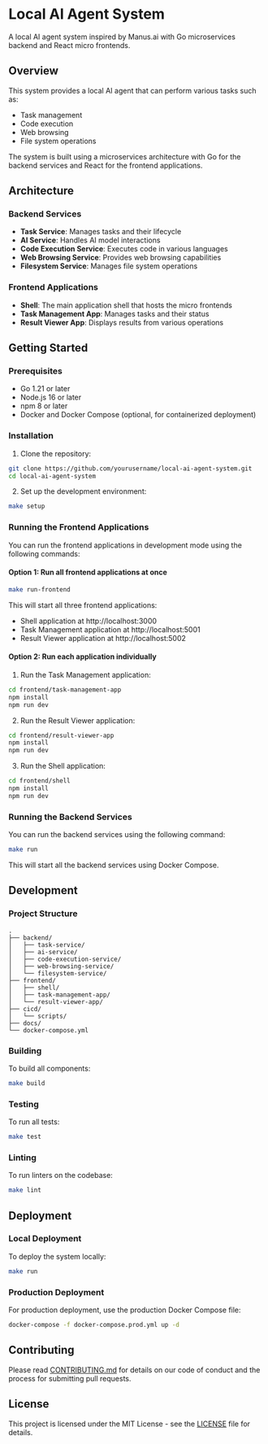 # Local AI Agent System

A local AI agent system inspired by Manus.ai with Go microservices backend and React micro frontends.

## Overview

This system provides a local AI agent that can perform various tasks such as:

- Task management
- Code execution
- Web browsing
- File system operations

The system is built using a microservices architecture with Go for the backend services and React for the frontend applications.

## Architecture

### Backend Services

- **Task Service**: Manages tasks and their lifecycle
- **AI Service**: Handles AI model interactions
- **Code Execution Service**: Executes code in various languages
- **Web Browsing Service**: Provides web browsing capabilities
- **Filesystem Service**: Manages file system operations

### Frontend Applications

- **Shell**: The main application shell that hosts the micro frontends
- **Task Management App**: Manages tasks and their status
- **Result Viewer App**: Displays results from various operations

## Getting Started

### Prerequisites

- Go 1.21 or later
- Node.js 16 or later
- npm 8 or later
- Docker and Docker Compose (optional, for containerized deployment)

### Installation

1. Clone the repository:

```bash
git clone https://github.com/yourusername/local-ai-agent-system.git
cd local-ai-agent-system
```

2. Set up the development environment:

```bash
make setup
```

### Running the Frontend Applications

You can run the frontend applications in development mode using the following commands:

#### Option 1: Run all frontend applications at once

```bash
make run-frontend
```

This will start all three frontend applications:
- Shell application at http://localhost:3000
- Task Management application at http://localhost:5001
- Result Viewer application at http://localhost:5002

#### Option 2: Run each application individually

1. Run the Task Management application:

```bash
cd frontend/task-management-app
npm install
npm run dev
```

2. Run the Result Viewer application:

```bash
cd frontend/result-viewer-app
npm install
npm run dev
```

3. Run the Shell application:

```bash
cd frontend/shell
npm install
npm run dev
```

### Running the Backend Services

You can run the backend services using the following command:

```bash
make run
```

This will start all the backend services using Docker Compose.

## Development

### Project Structure

```
.
├── backend/
│   ├── task-service/
│   ├── ai-service/
│   ├── code-execution-service/
│   ├── web-browsing-service/
│   └── filesystem-service/
├── frontend/
│   ├── shell/
│   ├── task-management-app/
│   └── result-viewer-app/
├── cicd/
│   └── scripts/
├── docs/
└── docker-compose.yml
```

### Building

To build all components:

```bash
make build
```

### Testing

To run all tests:

```bash
make test
```

### Linting

To run linters on the codebase:

```bash
make lint
```

## Deployment

### Local Deployment

To deploy the system locally:

```bash
make run
```

### Production Deployment

For production deployment, use the production Docker Compose file:

```bash
docker-compose -f docker-compose.prod.yml up -d
```

## Contributing

Please read [CONTRIBUTING.md](CONTRIBUTING.md) for details on our code of conduct and the process for submitting pull requests.

## License

This project is licensed under the MIT License - see the [LICENSE](LICENSE) file for details.
